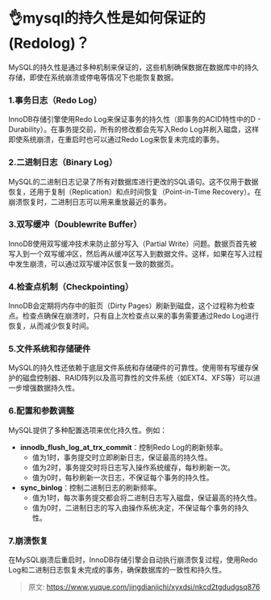 # 👌mysql的持久性是如何保证的(Redolog)？

MySQL的持久性是通过多种机制来保证的，这些机制确保数据在数据库中的持久存储，即使在系统崩溃或停电等情况下也能恢复数据。

### 1.**事务日志（Redo Log）**
InnoDB存储引擎使用Redo Log来保证事务的持久性（即事务的ACID特性中的D - Durability）。在事务提交前，所有的修改都会先写入Redo Log并刷入磁盘，这样即使系统崩溃，在重启时也可以通过Redo Log来恢复未完成的事务。

### 2.**二进制日志（Binary Log）**
MySQL的二进制日志记录了所有对数据库进行更改的SQL语句。这不仅用于数据恢复，还用于复制（Replication）和点时间恢复（Point-in-Time Recovery）。在崩溃恢复时，二进制日志可以用来重放最近的事务。

### 3.**双写缓冲（Doublewrite Buffer）**
InnoDB使用双写缓冲技术来防止部分写入（Partial Write）问题。数据页首先被写入到一个双写缓冲区，然后再从缓冲区写入到数据文件。这样，如果在写入过程中发生崩溃，可以通过双写缓冲区恢复一致的数据页。

### 4.**检查点机制（Checkpointing）**
InnoDB会定期将内存中的脏页（Dirty Pages）刷新到磁盘，这个过程称为检查点。检查点确保在崩溃时，只有自上次检查点以来的事务需要通过Redo Log进行恢复，从而减少恢复时间。

### 5.**文件系统和存储硬件**
MySQL的持久性还依赖于底层文件系统和存储硬件的可靠性。使用带有写缓存保护的磁盘控制器、RAID阵列以及高可靠性的文件系统（如EXT4、XFS等）可以进一步增强数据持久性。

### 6.**配置和参数调整**
MySQL提供了多种配置选项来优化持久性。例如：

+ **innodb_flush_log_at_trx_commit**：控制Redo Log的刷新频率。
    - 值为1时，事务提交时立即刷新日志，保证最高的持久性。
    - 值为2时，事务提交时将日志写入操作系统缓存，每秒刷新一次。
    - 值为0时，每秒刷新一次日志，不保证每个事务的持久性。
+ **sync_binlog**：控制二进制日志的刷新频率。
    - 值为1时，每次事务提交都会将二进制日志写入磁盘，保证最高的持久性。
    - 值为0时，二进制日志的写入由操作系统决定，不保证每个事务的持久性。

### 7.**崩溃恢复**
在MySQL崩溃后重启时，InnoDB存储引擎会自动执行崩溃恢复过程，使用Redo Log和二进制日志恢复未完成的事务，确保数据库的一致性和持久性。



> 原文: <https://www.yuque.com/jingdianjichi/xyxdsi/nkcd2tgdudgsq876>